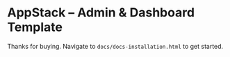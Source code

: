 # AppStack – Admin & Dashboard Template

Thanks for buying. Navigate to `docs/docs-installation.html` to get started.
